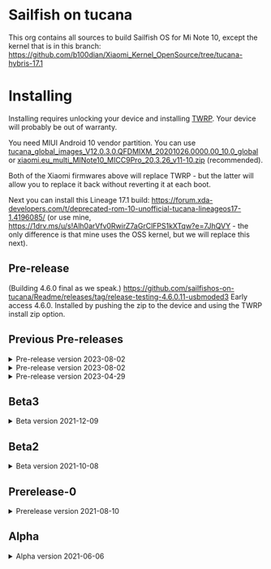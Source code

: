 # Sailfish on tucana

This org contains all sources to build Sailfish OS for Mi Note 10, except the kernel that is in this branch: https://github.com/b100dian/Xiaomi_Kernel_OpenSource/tree/tucana-hybris-17.1

# Installing
Installing requires unlocking your device and installing [TWRP](https://twrp.me/xiaomi/xiaomiminote10.html).
Your device will probably be out of warranty.

You need MIUI Android 10 vendor partition.
You can use [tucana_global_images_V12.0.3.0.QFDMIXM_20201026.0000.00_10.0_global](https://xiaomifirmwareupdater.com/miui/tucana/stable/V12.0.3.0.QFDMIXM/) or [xiaomi.eu_multi_MINote10_MICC9Pro_20.3.26_v11-10.zip](https://androidfilehost.com/?fid=4349826312261755292) (recommended).

Both of the Xiaomi firmwares above will replace TWRP - but the latter will allow you to replace it back without reverting it at each boot.

Next you can install this Lineage 17.1 build: https://forum.xda-developers.com/t/deprecated-rom-10-unofficial-tucana-lineageos17-1.4196085/
(or use mine, https://1drv.ms/u/s!Alh0arVfv0RwirZ7aGrClFPS1kXTqw?e=7JhQVY - the only difference is that mine uses the OSS kernel, but we will replace this next).

## Pre-release
(Building 4.6.0 final as we speak.)
https://github.com/sailfishos-on-tucana/Readme/releases/tag/release-testing-4.6.0.11-usbmoded3
Early access 4.6.0.
Installed by pushing the zip to the device and using the TWRP install zip option.

## Previous Pre-releases
<details>
  <summary>Pre-release version 2023-08-02</summary>
https://github.com/sailfishos-on-tucana/Readme/releases/tag/release-testing-4.5.0.21-droidmedia
Installed by pushing the zip to the device and using the TWRP install zip option.
</details>

<details>
  <summary>Pre-release version 2023-08-02</summary>
https://github.com/sailfishos-on-tucana/Readme/releases/tag/4.4.0.72-prerelease
Installed by pushing the zip to the device and using the TWRP install zip option.
</details>

<details>
  <summary>Pre-release version 2023-04-29</summary>
https://github.com/sailfishos-on-tucana/Readme/releases/tag/release-testing-4.5.0.19-hybris48
  Installed by pushing the zip to the device and using the TWRP install zip option.
</details>


## Beta3
<details>
  <summary>Beta version 2021-12-09</summary>
https://github.com/sailfishos-on-tucana/Readme/releases/tag/4.3.0.15-beta-3
Installed by pushing the zip to the device and using the TWRP install zip option.
</details>

## Beta2
<details>
  <summary>Beta version 2021-10-08</summary>
This [beta version](https://github.com/sailfishos-on-tucana/Readme/releases/tag/4.2.0.21) is installed by pushing the zip to the device and using the TWRP install zip option.
</details>

## Prerelease-0
<details>
<summary>Prerelease version 2021-08-10</summary>

The [prerelease version](https://github.com/sailfishos-on-tucana/Readme/releases/tag/4.1.0.24-prerelease) (that is, you get all the [issues](https://github.com/sailfishos-on-tucana/Readme/issues)) is installed by pushing the zip to the device and using the TWRP install zip option.
</details>

## Alpha
<details>
  <summary>Alpha version 2021-06-06</summary>
You need a MIUI Android 10 vendor partition, I used [tucana_global_images_V12.0.3.0.QFDMIXM_20201026.0000.00_10.0_global](https://xiaomifirmwareupdater.com/miui/tucana/stable/V12.0.3.0.QFDMIXM/) - probably others will work.
Boot into it at least once to verifiy the downgrade worker correctly.

This is mainly for the vendor partition but any other device calibrations that could be done.

Next you can install this Lineage 17.1 build: https://forum.xda-developers.com/t/deprecated-rom-10-unofficial-tucana-lineageos17-1.4196085/
(or use mine, https://1drv.ms/u/s!Alh0arVfv0RwirZ7aGrClFPS1kXTqw?e=7JhQVY - the only difference is that mine uses the OSS kernel, but we will replace this next).

Next install the [alpha release](https://github.com/sailfishos-on-tucana/Readme/releases/tag/4.0.1.48-alpha) (that is, you get all the [issues](https://github.com/sailfishos-on-tucana/Readme/issues): 
You download the boot image and the bz2 file, install the img with twrp on the boot partition and for the bz2 do:
```
#!/bin/bash -x
RELEASE=4.0.1.48
EXTRANAME=${EXTRANAME:=-alpha}
echo publishing $RELEASE$EXTRANAME
sudo bunzip2 -vf sfe-tucana-$RELEASE$EXTRANAME.tar.bz2
adb shell mkdir -p /data/.stowaways/sailfishos
adb push sfe-tucana-$RELEASE$EXTRANAME.tar /sdcard/
adb shell tar --numeric-owner -xf /sdcard/sfe-tucana-$RELEASE$EXTRANAME.tar -C /data/.stowaways/sailfishos
```
</details>

